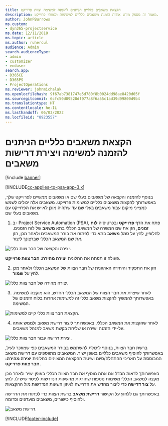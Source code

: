 ```yaml
---
title: הקצאת משאבים כלליים הניתנים להזמנה למשימה וצוות פרוייקט
description: מאמר זה מספק מידע אודות הזמנת משאבים כלליים למשימות ולצוותי פרוייקט.
author: JohnPBurrows
ms.custom:
- dyn365-projectservice
ms.date: 12/11/2018
ms.topic: article
ms.author: ruhercul
audience: Admin
search.audienceType:
- admin
- customizer
- enduser
search.app:
- D365CE
- D365PS
- ProjectOperations
ms.reviewer: johnmichalak
ms.openlocfilehash: 9f67ab7381747e5d780f8b0024dd98ae8420d05f
ms.sourcegitcommit: 6cfc50d89528df977a8f6a55c1ad39d99800d9b4
ms.translationtype: HT
ms.contentlocale: he-IL
ms.lasthandoff: 06/03/2022
ms.locfileid: "8923557"
---
```

# <a name="assign-generic-bookable-resources-to-a-task-and-generate-resource-requirements"></a>הקצאת משאבים כלליים הניתנים להזמנה למשימה ויצירת דרישות משאבים 

[!include [banner](../includes/psa-now-project-operations.md)]

[!INCLUDE[cc-applies-to-psa-app-3.x](../includes/cc-applies-to-psa-app-3x.md)]

בנוסף להזמנה והקצאה של משאבים בעלי שם או משאבים ממשיים לפרוייקט שלך, באפשרותך להקצות משאבים כלליים למשימות פרוייקט. משאבים אלה יכולים לשמש כמצייני מיקום עבור משאבים בעלי שם עד שתהיה מוכן לאייש את הפרוייקט עם משאבים בעלי שם. 

1. ב- Project Service Automation‏ (PSA), פתח את הדף **פרוייקט** ובכרטיסיה **לוח זמנים**, הזן את שם המשרה של המשאב הכללי בתא **משאב** של לוח הזמנים. לחלופין, לחץ על סמל **משאב** בתא כדי לפתוח את בורר המשאבים ולאחר מכן, הזן את שם המשאב הכללי שברצונך ליצור.

![יצירה והקצאה של חבר צוות כללי.](media/RM-how-to-9.png)

פעולה זו תפתח את החלונית **יצירה מהירה: חבר צוות פרוייקט**. 

2. הזן את התפקיד והיחידה הארגונית של חבר הצוות של המשאב הכללי ולאחר מכן לחץ על **שמור**.

![יצירה מהירה של חבר צוות כללי.](media/RM-how-to-10.png)

3. לאחר שיצרת את חבר הצוות של המשאב הכללי החדש, הוא מוקצה למשימה. באפשרותך להמשיך להקצות משאב כללי זה למשימות אחרות בלוח הזמנים של המשימה.

![הקצאת חבר צוות כללי קיים למשימות.](media/RM-how-to-11.png)

4. לאחר שהקצית את המשאב הכללי, באפשרותך ליצור דרישת משאב ולממש אותה על-ידי הזמנה ישירה או שליחת בקשת משאב למנהל משאבים.

![יצירת דרישה עבור חבר צוות כללי.](media/RM-how-to-12.png)

ברשת חבר הצוות, בנוסף ליכולת להשתמש בבורר המשאבים כפי שמוזכר לעיל, באפשרותך להוסיף משאבים כלליים באופן ישיר. המשאבים מתווספים עם דרישת משאב המבוססת על תאריכי ההתחלה/סיום ושיטת ההקצאה המצוינים בחלונית **יצירה מהירה: חבר צוות פרוייקט**.

באפשרותך לראות הבדל אם אתה מוסיף את חבר הצוות הכללי באופן ישיר ולאחר מכן מקצה למשאב הכללי משימות נוספות שחורגות מהשעות הנדרשות לכיסוי שיש לו. לחץ על **צור דרישה** כדי ליצור מחדש את הדרישה לאיזון השעות הנדרשות מול ההקצאות.

באפשרותך גם ללחוץ על הקישור **דרישת משאב** ברשת הצוות כדי לפתוח את הדרישה ולהוסיף כישורים, משאבים מועדפים וכדומה.

![דרישת משאב.](media/RM-how-to-13.png)



[!INCLUDE[footer-include](../includes/footer-banner.md)]
